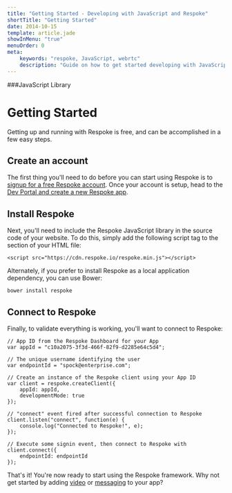 ```yaml
---
title: "Getting Started - Developing with JavaScript and Respoke"
shortTitle: "Getting Started"
date: 2014-10-15
template: article.jade
showInMenu: "true"
menuOrder: 0
meta:
    keywords: "respoke, JavaScript, webrtc"
    description: "Guide on how to get started developing with JavaScript and Respoke."
---
```


###JavaScript Library

# Getting Started
Getting up and running with Respoke is free, and can be accomplished in a few easy steps.

## Create an account

The first thing you'll need to do before you can start using Respoke is to <a href="https://portal.respoke.io/#/signup" target="_blank" title="signup for a free Respoke account">signup for a free Respoke account</a>. Once your account is setup, head to the [Dev Portal and create a new Respoke app](/portal/apps.html).


<!-- Within the Respoke Dashboard you can create, manage and delete Respoke Apps. Clicking on a specific App lets you view your App ID, App Secret, whether you have Dev Mode enabled and App Roles (if any). -->

## Install Respoke

Next, you'll need to include the Respoke JavaScript library in the source code of your website. To do this, simply add the following script tag to the <head> section of your HTML file: 
  
    <script src="https://cdn.respoke.io/respoke.min.js"></script>

Alternately, if you prefer to install Respoke as a local application dependency, you can use Bower:

    bower install respoke
    
## Connect to Respoke

Finally, to validate everything is working, you'll want to connect to Respoke:

    // App ID from the Respoke Dashboard for your App
    var appId = "c10a2075-3f3d-466f-82f9-d2285e64c5d4";
    
    // The unique username identifying the user
    var endpointId = "spock@enterprise.com";
    
    // Create an instance of the Respoke client using your App ID
    var client = respoke.createClient({
        appId: appId,
        developmentMode: true
    });
    
    // "connect" event fired after successful connection to Respoke
    client.listen("connect", function(e) {
        console.log("Connected to Respoke!", e);
    });
    
    // Execute some signin event, then connect to Respoke with
    client.connect({
        endpointId: endpointId
    });

That's it! You're now ready to start using the Respoke framework. Why not get started by adding [video](/client/javascript/guide/video-calling.html) or [messaging](/client/javascript/guide/messaging-individuals.html) to your app?
    
